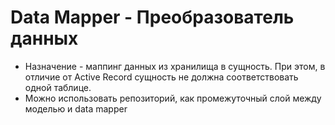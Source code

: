 # Data Mapper - Преобразователь данных

* Назначение - маппинг данных из хранилища в сущность.
При этом, в отличие от Active Record сущность не должна соответствовать одной таблице.
* Можно использовать репозиторий, как промежуточный слой 
между моделью и data mapper

